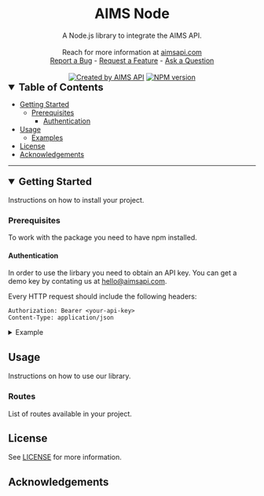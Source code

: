 <h1 align="center">
 AIMS Node
</h1>

<div align="center">
  A Node.js library to integrate the AIMS API.
  <br />
  <br />
  Reach for more information at <a href="https://aimsapi.com" target="_blank">aimsapi.com</a>
  <br />
  <a href="https://github.com/aims-api/aims-node/issues/new">Report a Bug</a>
  -
  <a href="https://github.com/aims-api/aims-node/issues/new">Request a Feature</a>
  -
  <a href="mailto:hello@aimsapi.com">Ask a Question</a>
</div>
  <br />

<div align="center">
<!-- <a href="https://github.com/aims-api/aims-node/actions?query=branch%3Amain"><img src="https://github.com/aims-api/aims-node/actions/workflows/test.yml/badge.svg?event=push&branch=main" alt="CI status" /></a> -->
<a href="https://aimsapi.com" rel="nofollow" target="_blank"><img src="https://img.shields.io/badge/created%20by-AIMS%20API-8137CF
" alt="Created by AIMS API"></a>
<a href="https://npmjs.org/package/badges" title="View this project on NPM"><img src="https://img.shields.io/npm/v/@aims-api/aims-node.svg" alt="NPM version" /></a></span>
</div>

<details open="open">
<summary style="font-size: 20px; font-weight: bold;">Table of Contents</summary>

- [Getting Started](#getting-started)
  - [Prerequisites](#prerequisites)
    - [Authentication](#authentication)
- [Usage](#usage)
  - [Examples](#examples)
- [License](#license)
- [Acknowledgements](#acknowledgements)

</details>

---

<details open="open">
<summary style="font-size: 20px; font-weight: bold; margin-top: 20px;">Getting Started</summary>

<br />
Instructions on how to install your project.

### Prerequisites

To work with the package you need to have npm installed.

#### Authentication

In order to use the lirbary you need to obtain an API key. You can get a demo key by contating us at [hello@aimsapi.com](mailto:hello@aimsapi.com).

Every HTTP request should include the following headers:

```
Authorization: Bearer <your-api-key>
Content-Type: application/json
```

<details>
<summary>Example</summary>

```javascript
const aims = require('@aims-api/aims-node')

aims.setApiKey('your-api-key')

aims
  .get('https://api.aimsapi.com/v1/users/me')
  .then((response) => console.log(response))
  .catch((error) => console.error(error))
```

</details>
</details>

## Usage

Instructions on how to use our library.

### Routes

List of routes available in your project.

## License

See [LICENSE](LICENSE) for more information.

## Acknowledgements
